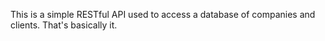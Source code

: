 This is a simple RESTful API used to access a database of companies and clients. That's basically it.
